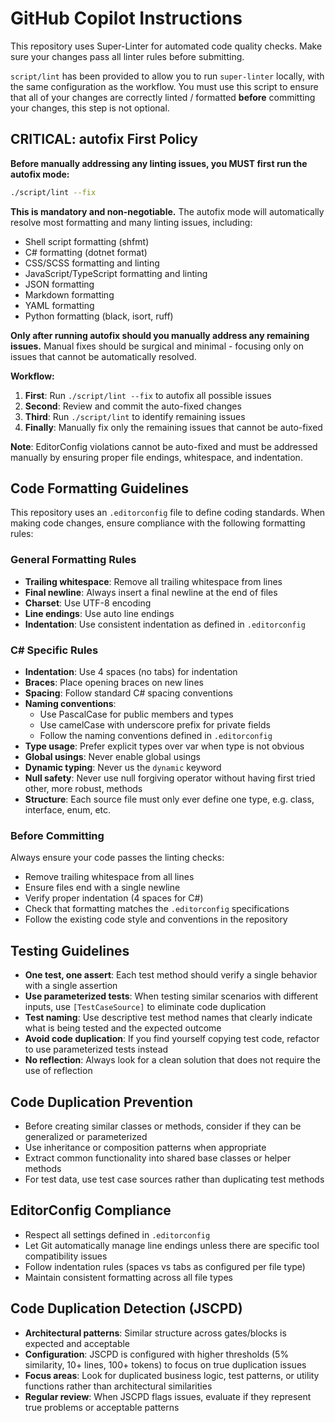 # GitHub Copilot Instructions

This repository uses Super-Linter for automated code quality checks. Make sure your changes pass all linter rules before submitting.

`script/lint` has been provided to allow you to run `super-linter` locally, with the same configuration as the workflow. You must
use this script to ensure that all of your changes are correctly linted / formatted **before** committing your changes, this step
is not optional.

## **CRITICAL: autofix First Policy**

**Before manually addressing any linting issues, you MUST first run the autofix mode:**

```bash
./script/lint --fix
```

**This is mandatory and non-negotiable.** The autofix mode will automatically resolve most formatting and many linting issues, including:

- Shell script formatting (shfmt)
- C# formatting (dotnet format)
- CSS/SCSS formatting and linting
- JavaScript/TypeScript formatting and linting
- JSON formatting
- Markdown formatting
- YAML formatting
- Python formatting (black, isort, ruff)

**Only after running autofix should you manually address any remaining issues.** Manual fixes should be surgical and minimal - focusing only on issues that cannot be automatically resolved.

**Workflow:**

1. **First**: Run `./script/lint --fix` to autofix all possible issues
2. **Second**: Review and commit the auto-fixed changes
3. **Third**: Run `./script/lint` to identify remaining issues
4. **Finally**: Manually fix only the remaining issues that cannot be auto-fixed

**Note**: EditorConfig violations cannot be auto-fixed and must be addressed manually by ensuring proper file endings, whitespace, and indentation.

## Code Formatting Guidelines

This repository uses an `.editorconfig` file to define coding standards. When making code changes, ensure compliance with the following formatting rules:

### General Formatting Rules

- **Trailing whitespace**: Remove all trailing whitespace from lines
- **Final newline**: Always insert a final newline at the end of files
- **Charset**: Use UTF-8 encoding
- **Line endings**: Use auto line endings
- **Indentation**: Use consistent indentation as defined in `.editorconfig`

### C# Specific Rules

- **Indentation**: Use 4 spaces (no tabs) for indentation
- **Braces**: Place opening braces on new lines
- **Spacing**: Follow standard C# spacing conventions
- **Naming conventions**:
  - Use PascalCase for public members and types
  - Use camelCase with underscore prefix for private fields
  - Follow the naming conventions defined in `.editorconfig`
- **Type usage**: Prefer explicit types over var when type is not obvious
- **Global usings**: Never enable global usings
- **Dynamic typing**: Never us the `dynamic` keyword
- **Null safety**: Never use null forgiving operator without having first tried other, more robust, methods
- **Structure**: Each source file must only ever define one type, e.g. class, interface, enum, etc.

### Before Committing

Always ensure your code passes the linting checks:

- Remove trailing whitespace from all lines
- Ensure files end with a single newline
- Verify proper indentation (4 spaces for C#)
- Check that formatting matches the `.editorconfig` specifications
- Follow the existing code style and conventions in the repository

## Testing Guidelines

- **One test, one assert**: Each test method should verify a single behavior with a single assertion
- **Use parameterized tests**: When testing similar scenarios with different inputs, use `[TestCaseSource]` to eliminate code duplication
- **Test naming**: Use descriptive test method names that clearly indicate what is being tested and the expected outcome
- **Avoid code duplication**: If you find yourself copying test code, refactor to use parameterized tests instead
- **No reflection**: Always look for a clean solution that does not require the use of reflection

## Code Duplication Prevention

- Before creating similar classes or methods, consider if they can be generalized or parameterized
- Use inheritance or composition patterns when appropriate
- Extract common functionality into shared base classes or helper methods
- For test data, use test case sources rather than duplicating test methods

## EditorConfig Compliance

- Respect all settings defined in `.editorconfig`
- Let Git automatically manage line endings unless there are specific tool compatibility issues
- Follow indentation rules (spaces vs tabs as configured per file type)
- Maintain consistent formatting across all file types

## Code Duplication Detection (JSCPD)

- **Architectural patterns**: Similar structure across gates/blocks is expected and acceptable
- **Configuration**: JSCPD is configured with higher thresholds (5% similarity, 10+ lines, 100+ tokens) to focus on true duplication issues
- **Focus areas**: Look for duplicated business logic, test patterns, or utility functions rather than architectural similarities
- **Regular review**: When JSCPD flags issues, evaluate if they represent true problems or acceptable patterns
